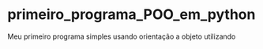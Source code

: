 # primeiro_programa_POO_em_python
 Meu primeiro programa simples usando orientação a objeto utilizando 
